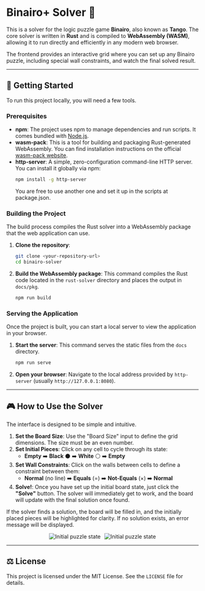 # Binairo+ Solver 🦓

This is a solver for the logic puzzle game **Binairo**, also known as **Tango**. The core solver is written in **Rust** and is compiled to **WebAssembly (WASM)**, allowing it to run directly and efficiently in any modern web browser.

The frontend provides an interactive grid where you can set up any Binairo puzzle, including special wall constraints, and watch the final solved result.

-----

## 🚀 Getting Started

To run this project locally, you will need a few tools.

### Prerequisites

  * **npm**: The project uses npm to manage dependencies and run scripts. It comes bundled with [Node.js](https://nodejs.org/).
  * **wasm-pack**: This is a tool for building and packaging Rust-generated WebAssembly. You can find installation instructions on the official [wasm-pack website](https://rustwasm.github.io/wasm-pack/installer/).
  * **http-server**: A simple, zero-configuration command-line HTTP server. You can install it globally via npm:
    ```bash
    npm install -g http-server
    ```
    You are free to use another one and set it up in the scripts at package.json.

### Building the Project

The build process compiles the Rust solver into a WebAssembly package that the web application can use.

1.  **Clone the repository**:
    ```bash
    git clone <your-repository-url>
    cd binairo-solver
    ```
2.  **Build the WebAssembly package**:
    This command compiles the Rust code located in the `rust-solver` directory and places the output in `docs/pkg`.
    ```bash
    npm run build
    ```

### Serving the Application

Once the project is built, you can start a local server to view the application in your browser.

1.  **Start the server**:
    This command serves the static files from the `docs` directory.
    ```bash
    npm run serve
    ```
2.  **Open your browser**:
    Navigate to the local address provided by `http-server` (usually `http://127.0.0.1:8080`).

-----

## 🎮 How to Use the Solver

The interface is designed to be simple and intuitive.

1.  **Set the Board Size**: Use the "Board Size" input to define the grid dimensions. The size must be an even number.
2.  **Set Initial Pieces**: Click on any cell to cycle through its state:
      * **Empty** ➡️ **Black** ⚫ ➡️ **White** ⚪ ➡️ **Empty**
3.  **Set Wall Constraints**: Click on the walls between cells to define a constraint between them:
      * **Normal** (no line) ➡️ **Equals** (=) ➡️ **Not-Equals** (×) ➡️ **Normal**
4.  **Solve\!**: Once you have set up the initial board state, just click the **"Solve"** button. The solver will immediately get to work, and the board will update with the final solution once found.

If the solver finds a solution, the board will be filled in, and the initially placed pieces will be highlighted for clarity. If no solution exists, an error message will be displayed.

<div style="display: flex; flex-wrap: wrap; gap: 10px; justify-content: center;">
    <img alt="Initial puzzle state" src="https://i.imgur.com/sjaVk9s.jpeg" style="max-width: 35%; height: auto;">
    <img alt="Initial puzzle state" src="https://i.imgur.com/0Ogen1Z.jpeg" style="max-width: 35%; height: auto;">
</div>

-----

## ⚖️ License

This project is licensed under the MIT License. See the `LICENSE` file for details.